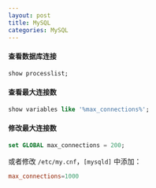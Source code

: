 ```yaml
---
layout: post
title: MySQL
categories: MySQL
---
```

#### 查看数据库连接

```sql
show processlist;
```

#### 查看最大连接数

```sql
show variables like '%max_connections%';
```

#### 修改最大连接数

```sql
set GLOBAL max_connections = 200;
```

或者修改 `/etc/my.cnf`，`[mysqld]` 中添加：

```cnf
max_connections=1000
```
